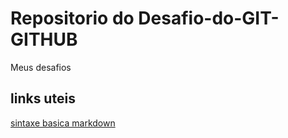 # Repositorio do Desafio-do-GIT-GITHUB
Meus desafios
## links uteis
[sintaxe basica markdown](https://www.markdownguide.org/getting-started/)
